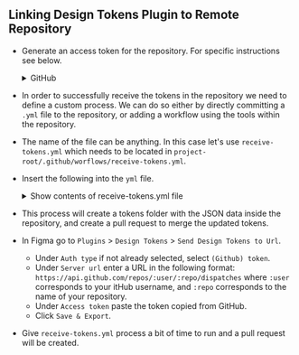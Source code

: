 ## Linking Design Tokens Plugin to Remote Repository

- Generate an access token for the repository. For specific instructions see below.
    <details>
    <summary>GitHub</summary>
    <ul>
    <li> Go <a href="https://github.com/settings/tokens">here</a> or click on your profile icon > <code>Settings</code> > <code>Developer settings</code> > <code>Personal access tokens</code> and click `Generate new token`.</li> 
    <li>Add note detailing what the token is used for.</li>
    <li>Decide whether token should expire or not.</li>
    <li>Select scope <code>repo</code>.</li>
    <li>Scroll down and click <code>Generate token</code>. Copy the token. If the page is closed, you will not be able to see the token again.</li>
    </ul>
    </details> 

- In order to successfully receive the tokens in the repository we need to define a custom process. We can do so either by directly committing a `.yml` file to the repository, or adding a workflow using the tools within the repository. 
- The name of the file can be anything. In this case let's use `receive-tokens.yml` which needs to be located in `project-root/.github/worflows/receive-tokens.yml`.
- Insert the following into the `yml` file.
  <details>
      <summary>Show contents of receive-tokens.yml file</summary>
  
      name: receive tokens send from figma

      on:
      repository_dispatch:
          types: update-tokens

      jobs:
      build:
          name: receive figma .json tokens file and save it in a tokens folder
          runs-on: ubuntu-latest
          steps:
          - uses: actions/checkout@master

          - name: mkdir "tokens" directory
              run: 'mkdir -p tokens'

          - name: create json from request body
              id: create-json
              uses: jsdaniell/create-json@1.1.2
              with:
              # it uses the name from your settings that was send as then tokenFileName parameter
              name: 'design-tokens.tokens.json'
              # it uses the json string that was send as the tokens parameter
              json: ${{ github.event.client_payload.tokens }}
              # it uses the directory named "tokens" to store this json file (change this if you changed it above to use a different folder)
              dir: 'tokens'

              # We now create a pull request
          - name: Create PR
              uses: peter-evans/create-pull-request@v3
              with:
              commit-message: 'Tokens updated'
              title: 'Design tokens updated'
              body: 'Design tokens have been updated via Figma and need to be reviewed.'
              env:
              GITHUB_TOKEN: ${{ secrets.GITHUB_TOKEN }}
              # this parameter is optional and defaults to master but I am using main
              BRANCH_NAME: 'main'
  </details>
- This process will create a tokens folder with the JSON data inside the repository, and create a pull request to merge the updated tokens.

- In Figma go to `Plugins` > `Design Tokens` > `Send Design Tokens to Url`.
  - Under `Auth type` if not already selected, select `(Github) token`.
  - Under `Server url` enter a URL in the following format: `https://api.github.com/repos/:user/:repo/dispatches` where `:user` corresponds to your itHub username, and `:repo` corresponds to the name of your repository.
  - Under `Access token` paste the token copied from GitHub.
  - Click `Save & Export`.
- Give `receive-tokens.yml` process a bit of time to run and a pull request will be created.

